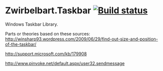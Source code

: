 Zwirbelbart.Taskbar [![Build status](https://ci.appveyor.com/api/projects/status/yo67a175osoirpcy?svg=true)](https://ci.appveyor.com/project/Zwirbelbart/zwirbelbart-taskbar-52ky5)
===================

Windows Taskbar Library.


Parts or theories based on these sources:
http://winsharp93.wordpress.com/2009/06/29/find-out-size-and-position-of-the-taskbar/

http://support.microsoft.com/kb/179908

http://www.pinvoke.net/default.aspx/user32.sendmessage